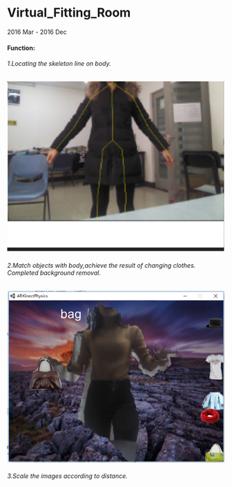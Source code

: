 # Virtual_Fitting_Room
2016 Mar - 2016 Dec
#### Function:
###### 1.Locating the skeleton line on body.
![image](https://github.com/MaureenLmy/Virtual_Fitting_Room/blob/master/img/skeleton_line.png)
###### 2.Match objects with body,achieve the result of changing clothes. Completed background removal.
![image](https://github.com/MaureenLmy/Virtual_Fitting_Room/blob/master/img/background_removal.png)
###### 3.Scale the images according to distance.

